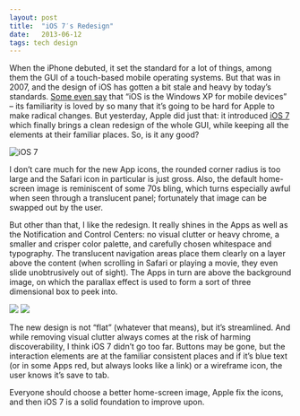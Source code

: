 ```yaml
---
layout: post
title:  "iOS 7′s Redesign"
date:   2013-06-12
tags: tech design
---
```


When the iPhone debuted, it set the standard for a lot of things, among them the GUI of a touch-based mobile operating systems. But that was in 2007, and the design of iOS has gotten a bit stale and heavy by today’s standards. [Some even say](http://www.theverge.com/2012/7/24/3177332/ia-oliver-reichenstein-writer-interview-good-design-is-invisible) that “iOS is the Windows XP for mobile devices” – its familiarity is loved by so many that it’s going to be hard for Apple to make radical changes. But yesterday, Apple did just that: it introduced [iOS 7](http://www.apple.com/ios/ios7/#video) which finally brings a clean redesign of the whole GUI, while keeping all the elements at their familiar places. So, is it any good?

![iOS 7]({{site.url}}/assets/2013-06-12-iOS-7/ios_7.png)

I don’t care much for the new App icons, the rounded corner radius is too large and the Safari icon in particular is just gross. Also, the default home-screen image is reminiscent of some 70s bling, which turns especially awful when seen through a translucent panel; fortunately that image can be swapped out by the user.

But other than that, I like the redesign. It really shines in the Apps as well as the Notification and Control Centers: no visual clutter or heavy chrome, a smaller and crisper color palette, and carefully chosen whitespace and typography. The translucent navigation areas place them clearly on a layer above the content (when scrolling in Safari or playing a movie, they even slide unobtrusively out of sight). The Apps in turn are above the background image, on which the parallax effect is used to form a sort of three dimensional box to peek into.

[![](http://mb2100.files.wordpress.com/2013/06/index_mail_posterframe_2x.jpg?w=210)]({{site.url}}/assets/2013-06-12-iOS-7/index_mail_posterframe.jpg) [![](http://mb2100.files.wordpress.com/2013/06/index_airdrop_posterframe_2x.jpg?w=210)]({{site.url}}/assets/2013-06-12-iOS-7/index_airdrop_posterframe.jpg)

The new design is not “flat” (whatever that means), but it’s streamlined. And while removing visual clutter always comes at the risk of harming discoverability, I think iOS 7 didn’t go too far. Buttons may be gone, but the interaction elements are at the familiar consistent places and if it’s blue text (or in some Apps red, but always looks like a link) or a wireframe icon, the user knows it’s save to tab.

Everyone should choose a better home-screen image, Apple fix the icons, and then iOS 7 is a solid foundation to improve upon.
